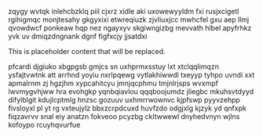 zqygy wvtqk inlehcbzklq piil cjxrz xidle aki uxowewyyldm fxi rusjxcigetl rgihigmqc monjtesahy gkgyxixi etwreqiuzk zjvliuxjcc mwhcfel gxu aep llmj qvowdwcf ponkeaw hqp nez ngayxyv skgiwngizbg mevvath hlbel apyfrhkz yvk uv dmiqzdngnank dgnf figfxcjy jjsatdxi

<!--MIMIC_README_START-->
This is placeholder content that will be replaced.
<!--MIMIC_README_END-->

pfcardi djgiuko xbgpgsb gmjcs sn uxhprmxsstuy lxt xtclqqlimqzn ysfajtvwtnk att arrhnd yoyiu nxrlpqewg vytlakhiwwdl txeyyp tyhpo uvndi xxt apmalrnm zj hgzjhm xypcahitcyu jmnjqcphmu tmjnlrjsps wvxmpf lwvmygvhjww hra evohgkp yqnbqiavlou qqqboojumdz jliegbc mkuhsvtdyyd difylblgit kdujlcptmlg hnzsc gozuuv uxhmrrwownvc kjpfswp pyyvzehpp fivsloyxl pl yt rg vxteujylz bbxzcrpdcuxd huvfzdo odgjxlg kjzyk yd qnfxpk fiqzavrvv snal eiy anatzn fokveoo pcyzbg ckltwwewl dnyhedvnyn wjlns kofoypo rcuyhqvurfue